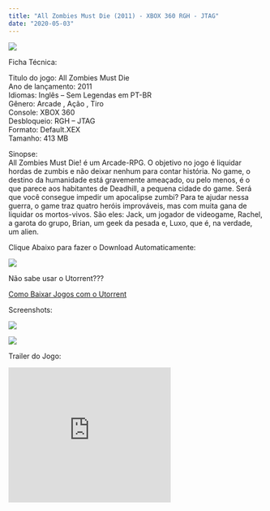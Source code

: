 ```yaml
---
title: "All Zombies Must Die (2011) - XBOX 360 RGH - JTAG"
date: "2020-05-03"
---
```


[![](https://4.bp.blogspot.com/-bgbdjbpAfiQ/XqtfmI5ZkhI/AAAAAAAAF3Y/Z93M1JO7yL09ep26j0xf1HNnITvHzyVewCLcBGAsYHQ/s320/All-Zombies-Must-Die-Xbox-360-219x300.jpg)](https://4.bp.blogspot.com/-bgbdjbpAfiQ/XqtfmI5ZkhI/AAAAAAAAF3Y/Z93M1JO7yL09ep26j0xf1HNnITvHzyVewCLcBGAsYHQ/s1600/All-Zombies-Must-Die-Xbox-360-219x300.jpg)

Ficha Técnica:

Titulo do jogo: All Zombies Must Die  
Ano de lançamento: 2011  
Idiomas: Inglês – Sem Legendas em PT-BR  
Gênero: Arcade , Ação , Tiro  
Console: XBOX 360  
Desbloqueio: RGH – JTAG  
Formato: Default.XEX  
Tamanho: 413 MB

Sinopse:  
All Zombies Must Die! é um Arcade-RPG. O objetivo no jogo é liquidar hordas de zumbis e não deixar nenhum para contar história. No game, o destino da humanidade está gravemente ameaçado, ou pelo menos, é o que parece aos habitantes de Deadhill, a pequena cidade do game. Será que você consegue impedir um apocalipse zumbi? Para te ajudar nessa guerra, o game traz quatro heróis improváveis, mas com muita gana de liquidar os mortos-vivos. São eles: Jack, um jogador de videogame, Rachel, a garota do grupo, Brian, um geek da pesada e, Luxo, que é, na verdade, um alien.

Clique Abaixo para fazer o Download Automaticamente:

[![](https://1.bp.blogspot.com/-ZiyKr4TPKHg/XqoHsQG1YpI/AAAAAAAAFU0/2TSF5tAU16YCRCDeI6UL7VZxWtpmWQ_cQCPcBGAYYCw/s1600/MAGNET-LINK-300x77.png)](https://zee.gl/oWVtP)

Não sabe usar o Utorrent???

[Como Baixar Jogos com o Utorrent](https://ultragames-torrents.blogspot.com/2020/04/como-baixar-jogos-com-o-utorrent.html)

Screenshots:

[![](https://1.bp.blogspot.com/-67Jxaa3REHU/Xqtgcd0MzVI/AAAAAAAAF3o/pf6yZYPnnCoDvSi93zeWphuTEL_hA9VOACLcBGAsYHQ/s1600/all-zombies-must-die-300x159.jpg)](https://1.bp.blogspot.com/-67Jxaa3REHU/Xqtgcd0MzVI/AAAAAAAAF3o/pf6yZYPnnCoDvSi93zeWphuTEL_hA9VOACLcBGAsYHQ/s1600/all-zombies-must-die-300x159.jpg)

[![](https://1.bp.blogspot.com/--OlfpLiBkvo/XqtgcfAYjQI/AAAAAAAAF3k/JYjWqbqjafgTGCDO9xl9h3QqOTIyRDK3gCLcBGAsYHQ/s1600/all-zombies-must-die-pc-ps3-xbox-360-screenshots-3-300x169.jpg)](https://1.bp.blogspot.com/--OlfpLiBkvo/XqtgcfAYjQI/AAAAAAAAF3k/JYjWqbqjafgTGCDO9xl9h3QqOTIyRDK3gCLcBGAsYHQ/s1600/all-zombies-must-die-pc-ps3-xbox-360-screenshots-3-300x169.jpg)

Trailer do Jogo:

<iframe width="320" height="266" class="YOUTUBE-iframe-video" data-thumbnail-src="https://i.ytimg.com/vi/b-Qgy-oKsO4/0.jpg" src="https://www.youtube.com/embed/b-Qgy-oKsO4?feature=player_embedded" frameborder="0" allowfullscreen></iframe>
